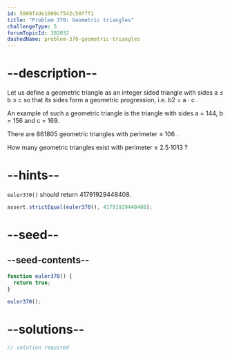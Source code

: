 ```yaml
---
id: 5900f4de1000cf542c50fff1
title: "Problem 370: Geometric triangles"
challengeType: 5
forumTopicId: 302032
dashedName: problem-370-geometric-triangles
---
```


# --description--

Let us define a geometric triangle as an integer sided triangle with sides a ≤ b ≤ c so that its sides form a geometric progression, i.e. b2 = a · c .

An example of such a geometric triangle is the triangle with sides a = 144, b = 156 and c = 169.

There are 861805 geometric triangles with perimeter ≤ 106 .

How many geometric triangles exist with perimeter ≤ 2.5·1013 ?

# --hints--

`euler370()` should return 41791929448408.

```js
assert.strictEqual(euler370(), 41791929448408);
```

# --seed--

## --seed-contents--

```js
function euler370() {
  return true;
}

euler370();
```

# --solutions--

```js
// solution required
```
